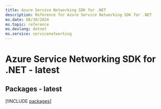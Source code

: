 ```yaml
---
title: Azure Service Networking SDK for .NET
description: Reference for Azure Service Networking SDK for .NET
ms.date: 08/30/2024
ms.topic: reference
ms.devlang: dotnet
ms.service: servicenetworking
---
```

# Azure Service Networking SDK for .NET - latest
## Packages - latest
[!INCLUDE [packages](service-networking-index.md)]
